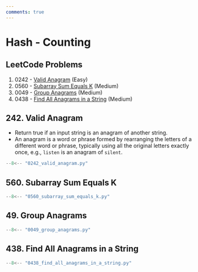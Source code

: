 ```yaml
---
comments: true
---
```


# Hash - Counting

## LeetCode Problems

1. 0242 - [Valid Anagram](https://leetcode.com/problems/valid-anagram/) (Easy)
2. 0560 - [Subarray Sum Equals K](https://leetcode.com/problems/subarray-sum-equals-k/) (Medium)
3. 0049 - [Group Anagrams](https://leetcode.com/problems/group-anagrams/) (Medium)
4. 0438 - [Find All Anagrams in a String](https://leetcode.com/problems/find-all-anagrams-in-a-string/) (Medium)

## 242. Valid Anagram

-   Return true if an input string is an anagram of another string.
-   An anagram is a word or phrase formed by rearranging the letters of a different word or phrase, typically using all the original letters exactly once, e.g., `listen` is an anagram of `silent`.

```python
--8<-- "0242_valid_anagram.py"
```

## 560. Subarray Sum Equals K

```python
--8<-- "0560_subarray_sum_equals_k.py"
```

## 49. Group Anagrams

```python
--8<-- "0049_group_anagrams.py"
```

## 438. Find All Anagrams in a String

```python
--8<-- "0438_find_all_anagrams_in_a_string.py"
```
